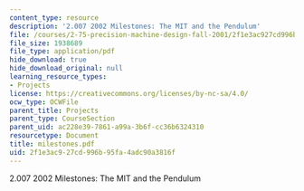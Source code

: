 ```yaml
---
content_type: resource
description: '2.007 2002 Milestones: The MIT and the Pendulum'
file: /courses/2-75-precision-machine-design-fall-2001/2f1e3ac927cd996b95fa4adc90a3816f_milestones.pdf
file_size: 1938689
file_type: application/pdf
hide_download: true
hide_download_original: null
learning_resource_types:
- Projects
license: https://creativecommons.org/licenses/by-nc-sa/4.0/
ocw_type: OCWFile
parent_title: Projects
parent_type: CourseSection
parent_uid: ac228e39-7861-a99a-3b6f-cc36b6324310
resourcetype: Document
title: milestones.pdf
uid: 2f1e3ac9-27cd-996b-95fa-4adc90a3816f
---
```

2.007 2002 Milestones: The MIT and the Pendulum